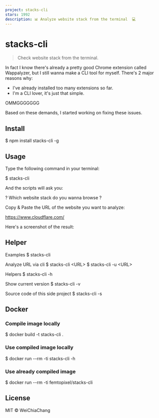 ```yaml
---
project: stacks-cli
stars: 1992
description: 📊 Analyze website stack from the terminal  💻 
---
```


stacks-cli
==========

> Check website stack from the terminal.

In fact I know there's already a pretty good Chrome extension called Wappalyzer, but I still wanna make a CLI tool for myself. There's 2 major reasons why:

-   I've already installed too many extensions so far.
-   I'm a CLI lover, it's just that simple.

OMMGGGGGGG

Based on these demands, I started working on fixing these issues.

Install
-------

$ npm install stacks-cli -g

Usage
-----

Type the following command in your terminal:

$ stacks-cli

And the scripts will ask you:

? Which website stack do you wanna browse ?

Copy & Paste the URL of the website you want to analyze:

https://www.cloudflare.com/

Here's a screenshot of the result:

Helper
------

Examples
$ stacks-cli

Analyze URL via cli
$ stacks-cli <URL\>
$ stacks-cli -u <URL\>

Helpers
$ stacks-cli -h


Show current version
$ stacks-cli -v


Source code of this side project
$ stacks-cli -s

Docker
------

### Compile image locally

$ docker build -t stacks-cli .

### Use compiled image locally

$ docker run --rm -ti stacks-cli -h

### Use already compiled image

$ docker run --rm -ti femtopixel/stacks-cli

License
-------

MIT © WeiChiaChang
